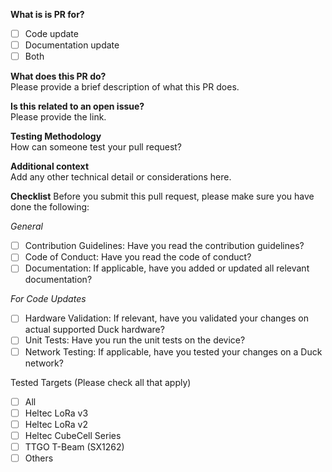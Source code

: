 **What is is PR for?**
- [ ] Code update
- [ ] Documentation update
- [ ] Both

**What does this PR do?**  
Please provide a brief description of what this PR does.

**Is this related to an open issue?**  
Please provide the link.

**Testing Methodology**  
How can someone test your pull request?

**Additional context**  
Add any other technical detail or considerations here.

**Checklist**
Before you submit this pull request, please make sure you have done the following:

_General_  
- [ ] Contribution Guidelines: Have you read the contribution guidelines?  
- [ ] Code of Conduct: Have you read the code of conduct?
- [ ] Documentation: If applicable, have you added or updated all relevant documentation?

_For Code Updates_  
- [ ] Hardware Validation: If relevant, have you validated your changes on actual supported Duck hardware?
- [ ] Unit Tests: Have you run the unit tests on the device?  
- [ ] Network Testing: If applicable, have you tested your changes on a Duck network?  

Tested Targets (Please check all that apply)  
- [ ] All
- [ ] Heltec LoRa v3 
- [ ] Heltec LoRa v2
- [ ] Heltec CubeCell Series
- [ ] TTGO T-Beam (SX1262)
- [ ] Others